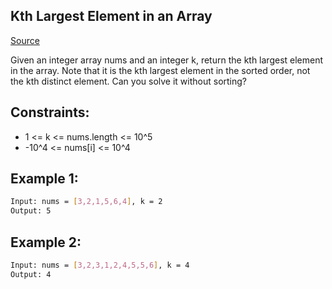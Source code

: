 ## Kth Largest Element in an Array
[Source](https://leetcode.com/problems/kth-largest-element-in-an-array/)

Given an integer array nums and an integer k, return the kth largest element in the array.
Note that it is the kth largest element in the sorted order, not the kth distinct element.
Can you solve it without sorting?

## Constraints:
 - 1 <= k <= nums.length <= 10^5
 - -10^4 <= nums[i] <= 10^4

## Example 1:
```sh
Input: nums = [3,2,1,5,6,4], k = 2
Output: 5
```

## Example 2:
```sh
Input: nums = [3,2,3,1,2,4,5,5,6], k = 4
Output: 4
```